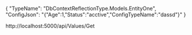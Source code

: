 {
  "TypeName": "DbContextReflectionType.Models.EntityOne",
  "ConfigJson": "{\"Age\":1,\"Status\":\"acctive\",\"ConfigTypeName\":\"dassd\"}"
}



http://localhost:5000/api/Values/Get
